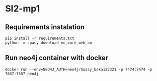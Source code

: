 # SI2-mp1

## Requirements instalation

```
pip install -r requirements.txt
python -m spacy download en_core_web_sm
```

## Run neo4j container with docker

```
docker run --env=NEO4J_AUTH=neo4j/Sussy_baka123321 -p 7474:7474 -p 7687:7687 neo4j
```
